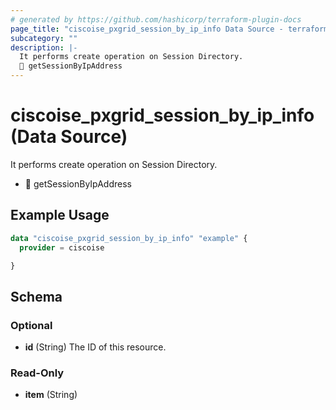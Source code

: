 ```yaml
---
# generated by https://github.com/hashicorp/terraform-plugin-docs
page_title: "ciscoise_pxgrid_session_by_ip_info Data Source - terraform-provider-ciscoise"
subcategory: ""
description: |-
  It performs create operation on Session Directory.
  🚧 getSessionByIpAddress
---
```


# ciscoise_pxgrid_session_by_ip_info (Data Source)

It performs create operation on Session Directory.

- 🚧 getSessionByIpAddress

## Example Usage

```terraform
data "ciscoise_pxgrid_session_by_ip_info" "example" {
  provider = ciscoise

}
```

<!-- schema generated by tfplugindocs -->
## Schema

### Optional

- **id** (String) The ID of this resource.

### Read-Only

- **item** (String)


